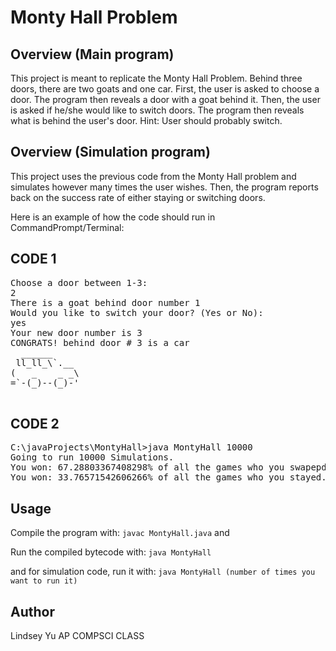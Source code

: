 Monty Hall Problem
==========

Overview (Main program)
--------
This project is meant to replicate the Monty Hall Problem. Behind three doors, there are 
two goats and one car. First, the user is asked to choose a door. The program then reveals
a door with a goat behind it. Then, the user is asked if he/she would like to switch doors. 
The program then reveals what is behind the user's door. Hint: User should probably switch. 


Overview (Simulation program)
--------
This project uses the previous code from the Monty Hall problem and simulates however many
times the user wishes. Then, the program reports back on the success rate of either staying
or switching doors. 


Here is an example of how the code should run in CommandPrompt/Terminal:

CODE 1
--------
<pre>
Choose a door between 1-3:
2
There is a goat behind door number 1
Would you like to switch your door? (Yes or No):
yes
Your new door number is 3
CONGRATS! behind door # 3 is a car
  ______
 ll_ll_\`.__
(   _    _ _\
=`-(_)--(_)-'

</pre>

CODE 2
--------
<pre>
C:\javaProjects\MontyHall>java MontyHall 10000
Going to run 10000 Simulations.
You won: 67.28803367408298% of all the games who you swapepd.
You won: 33.76571542606266% of all the games who you stayed.
</pre>

Usage
-----
Compile the program with:
`javac MontyHall.java`
 and

Run the compiled bytecode with:
`java MontyHall`

and for simulation code, run it with:
`java MontyHall (number of times you want to run it)`

Author
-----
Lindsey Yu 
AP COMPSCI CLASS